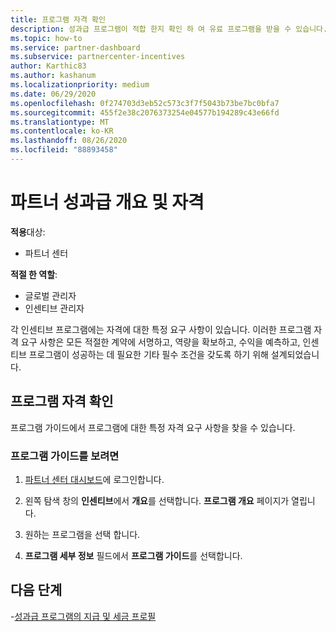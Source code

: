 ```yaml
---
title: 프로그램 자격 확인
description: 성과급 프로그램이 적합 한지 확인 하 여 유료 프로그램을 받을 수 있습니다.
ms.topic: how-to
ms.service: partner-dashboard
ms.subservice: partnercenter-incentives
author: Karthic83
ms.author: kashanum
ms.localizationpriority: medium
ms.date: 06/29/2020
ms.openlocfilehash: 0f274703d3eb52c573c3f7f5043b73be7bc0bfa7
ms.sourcegitcommit: 455f2e38c2076373254e04577b194289c43e66fd
ms.translationtype: MT
ms.contentlocale: ko-KR
ms.lasthandoff: 08/26/2020
ms.locfileid: "88893458"
---
```

# <a name="partner-incentives-overview-and-eligibility"></a>파트너 성과급 개요 및 자격 

**적용**대상:

- 파트너 센터

**적절 한 역할**:

- 글로벌 관리자
- 인센티브 관리자

 각 인센티브 프로그램에는 자격에 대한 특정 요구 사항이 있습니다. 이러한 프로그램 자격 요구 사항은 모든 적절한 계약에 서명하고, 역량을 확보하고, 수익을 예측하고, 인센티브 프로그램이 성공하는 데 필요한 기타 필수 조건을 갖도록 하기 위해 설계되었습니다.

## <a name="determining-your-program-eligibility"></a>프로그램 자격 확인

프로그램 가이드에서 프로그램에 대한 특정 자격 요구 사항을 찾을 수 있습니다. 

### <a name="to-see-your-program-guide"></a>프로그램 가이드를 보려면

1. [파트너 센터 대시보드](https://partner.microsoft.com/dashboard/)에 로그인합니다.

2. 왼쪽 탐색 창의 **인센티브**에서 **개요**를 선택합니다. **프로그램 개요** 페이지가 열립니다.

3. 원하는 프로그램을 선택 합니다.

4. **프로그램 세부 정보** 필드에서 **프로그램 가이드**를 선택합니다.

## <a name="next-steps"></a>다음 단계

-[성과급 프로그램의 지급 및 세금 프로필](incentives-create-and-manage-your-payout-and-tax-profiles.md)